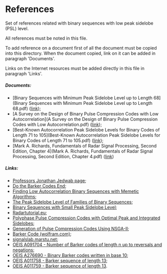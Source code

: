 References
==========
Set of references related with binary sequences with low peak sidelobe (PSL) level.

All references must be noted in this file.

To add reference on a document first of all the document must be copied into this directory.
When the document copied, link on it can be added in paragraph 'Documents'.

Links on the Internet resources must be added directly in this file in paragraph 'Links'.

##### Documents:
- [Binary Sequences with Minimum Peak Sidelobe Level up to Length 68](Binary Sequences with Minimum Peak Sidelobe Level up to Length 68.pdf) ([link](http://arxiv.org/pdf/1212.4930.pdf));
- [A Survey on the Design of Binary Pulse Compression Codes with Low Autocorrelation](A Survey on the Design of Binary Pulse Compression Codes with Low Autocorrelation.pdf) ([link](http://cdn.intechopen.com/pdfs/9713/InTech-A_survey_on_the_design_of_binary_pulse_compression_codes_with_low_autocorrelation.pdf));
- [Best-Known Autocorrelation Peak Sidelobe Levels for Binary Codes of Length 71 to 105](Best-Known Autocorrelation Peak Sidelobe Levels for Binary Codes of Length 71 to 105.pdf) ([link](http://norbertwiener.umd.edu/crowds/documents/best_known_binary.pdf));
- [Mark A. Richards, Fundamentals of Radar Signal Processing, Second Edition, Chapter 4](Mark A. Richards, Fundamentals of Radar Signal Processing, Second Edition, Chapter 4.pdf) ([link](http://users.ece.gatech.edu/~mrichard/Ch4_FRSP2e.pdf))

##### Links:
- [Professors Jonathan Jedwab page](http://people.math.sfu.ca/~jed/);
- [Do the Barker Codes End](http://www.math.wpi.edu/MPI2008/TSC/TSC-MPI.pdf);
- [Finding Low Autocorrelation Binary Sequences with Memetic Algorithms](http://www.lcc.uma.es/~ccottap/papers/labsASC.pdf);
- [The Peak Sidelobe Level of Families of Binary Sequences](http://www.idmercer.com/jedwab-yoshida06.pdf);
- [Binary Sequences with Small Peak Sidelobe Level](http://www-e.uni-magdeburg.de/kai-usch/pub/lowpsl.pdf);
- [Radartutorial.eu](http://www.radartutorial.eu/08.transmitters/tx17.en.html);
- [Polyphase Pulse Compression Codes with Optimal Peak and Integrated Sidelobes](http://www.norbertwiener.umd.edu/crowds/documents/polyphase_pulse_comprssion_codes_with_optimal_sidelobes.pdf);
- [Generation of Pulse Compression Codes Using NSGA-II](http://dspace.nitrkl.ac.in/dspace/bitstream/2080/1112/1/aks2fin.pdf);
- [Barker Code (wolfram.com)](http://mathworld.wolfram.com/BarkerCode.html);
- [signalslab.marstu.net](http://signalslab.marstu.net);
- [OEIS A091704 - Number of Barker codes of length n up to reversals and negations](https://oeis.org/A091704);
- [OEIS A276690 - Binary Barker codes written in base 10](https://oeis.org/A276690);
- [OEIS A011758 - Barker sequence of length 13](https://oeis.org/A011758);
- [OEIS A011759 - Barker sequence of length 13](https://oeis.org/A011759).
